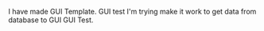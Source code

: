 I have made GUI Template.
GUI test
I'm trying make it work to get data from database to GUI 
GUI Test. 

